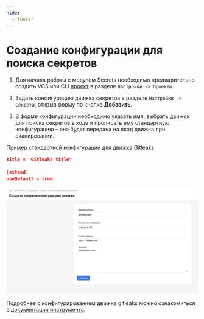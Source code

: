 ```yaml
---
hide:
  - footer
---
```

# Создание конфигурации для поиска секретов

1. Для начала работы с модулем Secrets необходимо предварительно создать VCS или CLI [проект](/on-premise/how-to/projects) в разделе `Настройки -> Проекты`.

2. Задать конфигурацию движка секретов в разделе `Настройки -> Секреты`, открыв форму по кнопке **Добавить**.

3. В форме конфигурации необходимо указать имя, выбрать движок для поиска секретов в коде и прописать ему стандартную конфигурацию – она будет передана на вход движка при сканировании.

Пример стандартной конфигурации для движка Gitleaks:

```json
title = "Gitleaks title"

[extend]
useDefault = true
```

![Engine configuration example](/assets/img/secrets/ru-engine-configuration.png)

Подробнее с конфигурированием движка gitleaks можно ознакомиться в [документации инструмента](https://github.com/gitleaks/gitleaks?tab=readme-ov-file#configuration).